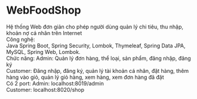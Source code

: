 ﻿# WebFoodShop
Hệ thống Web đơn giản cho phép người dùng quản lý chi tiêu, thu nhập, khoản nợ cá nhân trên Internet<br>
Công nghệ:<br>
Java Spring Boot, Spring Security, Lombok, Thymeleaf, Spring Data JPA, MySQL, Spring Web, Lombok.<br>
Chức năng: Admin: Quản lý đơn hàng, thể loại, sản phẩm, đăng nhập, đăng ký<br>
Customer: Đăng nhập, đăng ký, quản lý tài khoản cá nhân, đặt hàng, thêm hàng vào giỏ, quản lý giỏ hàng, xem hàng, xem đơn hàng đã đặt<br>
Có 2 port: Admin: localhost:8019/admin<br>
Customer: localhost:8020/shop<br>
